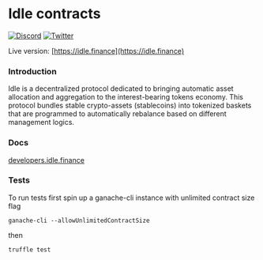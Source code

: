 # Idle contracts

[![Discord](https://img.shields.io/discord/606071749657755668?color=768AD4&label=discord)](https://discord.com/channels/606071749657755668/)
[![Twitter](https://img.shields.io/twitter/follow/idlefinance?style=social)](https://twitter.com/idlefinance)

Live version: [https://idle.finance](https://idle.finance)

### Introduction
Idle is a decentralized protocol dedicated to bringing automatic asset allocation and aggregation to the interest-bearing tokens economy. This protocol bundles stable crypto-assets (stablecoins) into tokenized baskets that are programmed to automatically rebalance based on different management logics.

### Docs
[developers.idle.finance](http://developers.idle.finance/)

### Tests
To run tests first spin up a ganache-cli instance with unlimited contract size flag
```
ganache-cli --allowUnlimitedContractSize
```

then

```
truffle test
```
